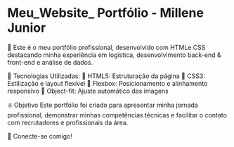 # Meu_Website_ Portfólio - Millene Junior

🚀 Este é o meu portfólio profissional, desenvolvido com HTMLe CSS destacando minha experiência em logística, desenvolvimento back-end & front-end e análise de dados.

🚀 Tecnologias Utilizadas:
🔹 HTML5: Estruturação da página
🔹 CSS3: Estilização e layout flexível
🔹 Flexbox: Posicionamento e alinhamento responsivo
🔹 Object-fit: Ajuste automático das imagens

❇️ Objetivo
Este portfólio foi criado para apresentar minha jornada profissional, demonstrar minhas competências técnicas e facilitar o contato com recrutadores e profissionais da área.

🛜 Conecte-se comigo!




